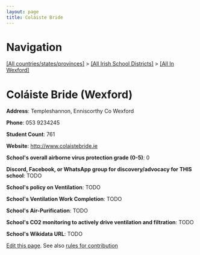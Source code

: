 ```yaml
---
layout: page
title: Coláiste Bride
---
```

# Navigation

[[All countries/states/provinces]](../../..) > [[All Irish School Districts]](../..) > [[All In Wexford]](..)

# Coláiste Bride (Wexford)

**Address**: Templeshannon, Enniscorthy Co Wexford

**Phone**: 053 9234245

**Student Count**: 761

**Website**: <http://www.colaistebride.ie>

**School's overall airborne virus protection grade (0-5)**: 0

**Discord, Facebook, or WhatsApp group for discovery/advocacy for THIS school**: TODO

**School's policy on Ventilation**: TODO

**School's Ventilation Work Completion**: TODO

**School's Air-Purification**: TODO

**School's CO2 monitoring to actively drive ventilation and filtration**: TODO

**School's Wikidata URL**: TODO


[Edit this page](https://github.com/ventilate-schools/Ireland/edit/main/./Wexford/Coláiste_Bride.md). See also [rules for contribution](../../../contribution-rules/)